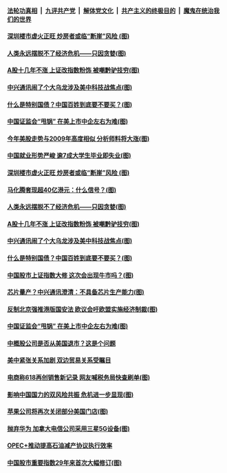 

####  [法轮功真相](../../../../basic/blob/master/README.md?t=06220002) &nbsp;|&nbsp; [九评共产党](../../../../9ping.md/blob/master/README.md?t=06220002) &nbsp;|&nbsp; [解体党文化](../../../../jtdwh.md/blob/master/README.md?t=06220002)  &nbsp;|&nbsp; [共产主义的终极目的](../../../../gczydzjmd.md/blob/master/README.md?t=06220002) &nbsp;|&nbsp; [魔鬼在统治我们的世界](../../../../mgztzwmdsj.md/blob/master/README.md?t=06220002) 

#### [深圳楼市虚火正旺 炒房者或临“断崖”风险&nbsp;(图)](../pages/p5/937256.md?t=06220002) 

#### [人类永远摆脱不了经济危机——只因贪婪(图)](../pages/p5/937225.md?t=06220002) 

#### [A股十几年不涨 上证改指数粉饰 被嘲黔驴技穷(图)](../pages/p5/937219.md?t=06220002) 

#### [中兴通讯闹了个大乌龙涉及美中科技战焦点(图)](../pages/p5/937186.md?t=06220002) 

#### [什么是特别国债？中国百姓到底要不要买？(图)](../pages/p5/937206.md?t=06220002) 

#### [中国证监会“甩锅” 在美上市中企左右为难(图)](../pages/p5/937170.md?t=06220002) 

#### [今年美股走势与2009年高度相似 分析师料将大涨(图)](../pages/p5/937263.md?t=06220002) 

#### [中国就业形势严峻 逾7成大学生毕业即失业(图)](../pages/p5/937259.md?t=06220002) 

#### [深圳楼市虚火正旺 炒房者或临“断崖”风险&nbsp;(图)](../pages/p5/937256.md?t=06220002) 

#### [马化腾套现超40亿港元：什么信号？(图)](../pages/p5/937226.md?t=06220002) 

#### [人类永远摆脱不了经济危机——只因贪婪(图)](../pages/p5/937225.md?t=06220002) 

#### [A股十几年不涨 上证改指数粉饰 被嘲黔驴技穷(图)](../pages/p5/937219.md?t=06220002) 

#### [中兴通讯闹了个大乌龙涉及美中科技战焦点(图)](../pages/p5/937186.md?t=06220002) 

#### [什么是特别国债？中国百姓到底要不要买？(图)](../pages/p5/937206.md?t=06220002) 

#### [中国股市上证指数大修 这次会出现牛市吗？(图)](../pages/p5/937205.md?t=06220002) 

#### [芯片量产？中兴通讯澄清：不具备芯片生产能力(图)](../pages/p5/937178.md?t=06220002) 

#### [反制北京强推港版国安法 欧议会吁欧盟实施经济制裁(图)](../pages/p5/937172.md?t=06220002) 

#### [中国证监会“甩锅” 在美上市中企左右为难(图)](../pages/p5/937170.md?t=06220002) 

#### [中概股公司是否从美国退市？这是个问题](../pages/p5/937167.md?t=06220002) 

#### [美中紧张关系加剧 双边贸易关系受瞩目](../pages/p5/937166.md?t=06220002) 

#### [电商称618再创销售新记录 网友喊税务局快查刷单(图)](../pages/p5/937123.md?t=06220002) 

#### [影响中国国力的双风险共振 危机进一步显现(图)](../pages/p5/937075.md?t=06220002) 

#### [苹果公司将再次关闭部分美国门店(图)](../pages/p5/937111.md?t=06220002) 

#### [抛弃华为 加拿大电信公司采用三星5G设备(图)](../pages/p5/937099.md?t=06220002) 

#### [OPEC+推动提高石油减产协议执行效率](../pages/p5/937091.md?t=06220002) 

#### [中国股市重要指数29年来首次大幅修订(图)](../pages/p5/937065.md?t=06220002) 

